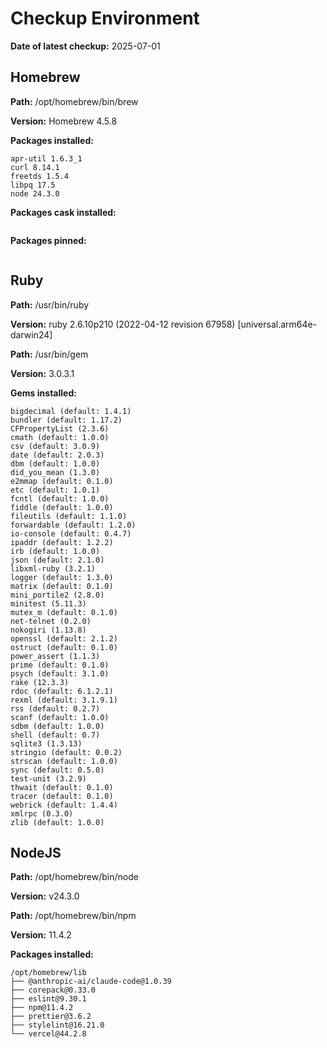 # Checkup Environment

**Date of latest checkup:** 2025-07-01

## Homebrew

**Path:**
/opt/homebrew/bin/brew

**Version:**
Homebrew 4.5.8

**Packages installed:**

```
apr-util 1.6.3_1
curl 8.14.1
freetds 1.5.4
libpq 17.5
node 24.3.0
```

**Packages cask installed:**

```

```

**Packages pinned:**

```

```

## Ruby

**Path:**
/usr/bin/ruby

**Version:**
ruby 2.6.10p210 (2022-04-12 revision 67958) [universal.arm64e-darwin24]

**Path:**
/usr/bin/gem

**Version:**
3.0.3.1

**Gems installed:**

```
bigdecimal (default: 1.4.1)
bundler (default: 1.17.2)
CFPropertyList (2.3.6)
cmath (default: 1.0.0)
csv (default: 3.0.9)
date (default: 2.0.3)
dbm (default: 1.0.0)
did_you_mean (1.3.0)
e2mmap (default: 0.1.0)
etc (default: 1.0.1)
fcntl (default: 1.0.0)
fiddle (default: 1.0.0)
fileutils (default: 1.1.0)
forwardable (default: 1.2.0)
io-console (default: 0.4.7)
ipaddr (default: 1.2.2)
irb (default: 1.0.0)
json (default: 2.1.0)
libxml-ruby (3.2.1)
logger (default: 1.3.0)
matrix (default: 0.1.0)
mini_portile2 (2.8.0)
minitest (5.11.3)
mutex_m (default: 0.1.0)
net-telnet (0.2.0)
nokogiri (1.13.8)
openssl (default: 2.1.2)
ostruct (default: 0.1.0)
power_assert (1.1.3)
prime (default: 0.1.0)
psych (default: 3.1.0)
rake (12.3.3)
rdoc (default: 6.1.2.1)
rexml (default: 3.1.9.1)
rss (default: 0.2.7)
scanf (default: 1.0.0)
sdbm (default: 1.0.0)
shell (default: 0.7)
sqlite3 (1.3.13)
stringio (default: 0.0.2)
strscan (default: 1.0.0)
sync (default: 0.5.0)
test-unit (3.2.9)
thwait (default: 0.1.0)
tracer (default: 0.1.0)
webrick (default: 1.4.4)
xmlrpc (0.3.0)
zlib (default: 1.0.0)
```

## NodeJS

**Path:**
/opt/homebrew/bin/node

**Version:**
v24.3.0

**Path:**
/opt/homebrew/bin/npm

**Version:**
11.4.2

**Packages installed:**

```
/opt/homebrew/lib
├── @anthropic-ai/claude-code@1.0.39
├── corepack@0.33.0
├── eslint@9.30.1
├── npm@11.4.2
├── prettier@3.6.2
├── stylelint@16.21.0
└── vercel@44.2.8

```
